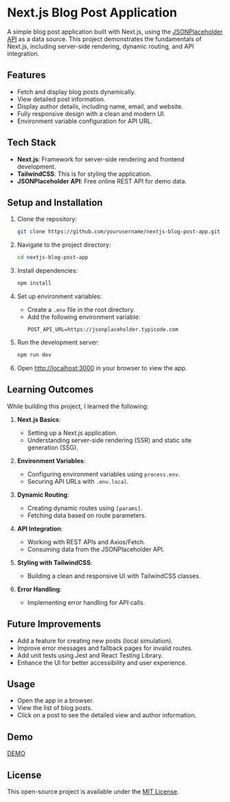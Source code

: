 # Next.js Blog Post Application

A simple blog post application built with Next.js, using the [JSONPlaceholder API](https://jsonplaceholder.typicode.com) as a data source. 
This project demonstrates the fundamentals of Next.js, including server-side rendering, dynamic routing, and API integration.

## Features

- Fetch and display blog posts dynamically.
- View detailed post information.
- Display author details, including name, email, and website.
- Fully responsive design with a clean and modern UI.
- Environment variable configuration for API URL.

## Tech Stack

- **Next.js**: Framework for server-side rendering and frontend development.
- **TailwindCSS**: This is for styling the application.
- **JSONPlaceholder API**: Free online REST API for demo data.

## Setup and Installation

1. Clone the repository:
   ```bash
   git clone https://github.com/yourusername/nextjs-blog-post-app.git
   ```

2. Navigate to the project directory:

   ```bash
   cd nextjs-blog-post-app
   ```

3. Install dependencies:
   ```bash
   npm install
   ```

4. Set up environment variables:
   - Create a `.env` file in the root directory.
   - Add the following environment variable:
     ```
     POST_API_URL=https://jsonplaceholder.typicode.com
     ```

5. Run the development server:
   ```bash
   npm run dev
   ```

6. Open [http://localhost:3000](http://localhost:3000) in your browser to view the app.

## Learning Outcomes

While building this project, I learned the following:

1. **Next.js Basics**:
   - Setting up a Next.js application.
   - Understanding server-side rendering (SSR) and static site generation (SSG).

2. **Environment Variables**:
   - Configuring environment variables using `process.env`.
   - Securing API URLs with `.env.local`.

3. **Dynamic Routing**:
   - Creating dynamic routes using `[params]`.
   - Fetching data based on route parameters.

4. **API Integration**:
   - Working with REST APIs and Axios/Fetch.
   - Consuming data from the JSONPlaceholder API.

5. **Styling with TailwindCSS**:
   - Building a clean and responsive UI with TailwindCSS classes.

6. **Error Handling**:
   - Implementing error handling for API calls.

## Future Improvements

- Add a feature for creating new posts (local simulation).
- Improve error messages and fallback pages for invalid routes.
- Add unit tests using Jest and React Testing Library.
- Enhance the UI for better accessibility and user experience.

## Usage

- Open the app in a browser.
- View the list of blog posts.
- Click on a post to see the detailed view and author information.

## Demo

[DEMO](https://nextjs-blog-post-app-demo.vercel.app/)


## License

This open-source project is available under the [MIT License](LICENSE).

```
